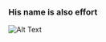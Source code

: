 ### His name is also effort 

![Alt Text]([[https://media.giphy.com/media/vFKqnCdLPNOKc/giphy.gif](https://tenor.com/view/skull-gif-23663947](https://media.tenor.com/g1bZgt4-tL4AAAAC/skull.gif)))
